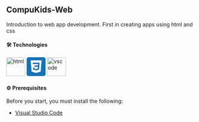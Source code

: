## CompuKids-Web

Introduction to web app development. First in creating apps using html and css
<h4> 🛠 Technologies</h4>
<p>
<img src="https://raw.githubusercontent.com/syvixor/skills-icons/71b9b462fbccbe41e27705378b8e694ddc7eccd7/icons/html.svg" title="html" width="50" height="50"/>
<img src="https://raw.githubusercontent.com/syvixor/skills-icons/71b9b462fbccbe41e27705378b8e694ddc7eccd7/icons/css3.svg" title="css" width="50" height="50"/>
<img src="https://raw.githubusercontent.com/syvixor/skills-icons/71b9b462fbccbe41e27705378b8e694ddc7eccd7/icons/visualstudiocode.svg" title="vscode" width="50" height="50"/>
</p>
<h4> ⚙ Prerequisites</h4>
<p>Before you start, you must install the following:</p>
<ul>
  <li>
    <a href="https://code.visualstudio.com/download" target="_blank">Visual Studio Code</a>
  </li>
</ul>    


